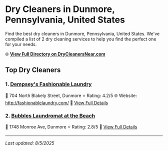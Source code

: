 # Dry Cleaners in Dunmore, Pennsylvania, United States

Find the best dry cleaners in Dunmore, Pennsylvania, United States. We've compiled a list of 2 dry cleaning services to help you find the perfect one for your needs.

🌐 **[View Full Directory on DryCleanersNear.com](https://drycleanersnear.com/city/US/Pennsylvania/Dunmore)**

## Top Dry Cleaners

### 1. [Dempsey's Fashionable Laundry](https://drycleanersnear.com/dryCleaner/6860f2e79e55fd3072cb373f/dempsey-s-fashionable-laundry)
📍 704 North Blakely Street, Dunmore
⭐ Rating: 4.2/5
🌐 Website: http://fashionablelaundry.com/
🔗 [View Full Details](https://drycleanersnear.com/dryCleaner/6860f2e79e55fd3072cb373f/dempsey-s-fashionable-laundry)

### 2. [Bubbles Laundromat at the Beach](https://drycleanersnear.com/dryCleaner/6860f2e99e55fd3072cb37c1/bubbles-laundromat-at-the-beach)
📍 1748 Monroe Ave, Dunmore
⭐ Rating: 2.8/5
🔗 [View Full Details](https://drycleanersnear.com/dryCleaner/6860f2e99e55fd3072cb37c1/bubbles-laundromat-at-the-beach)


---

*Last updated: 8/5/2025*
